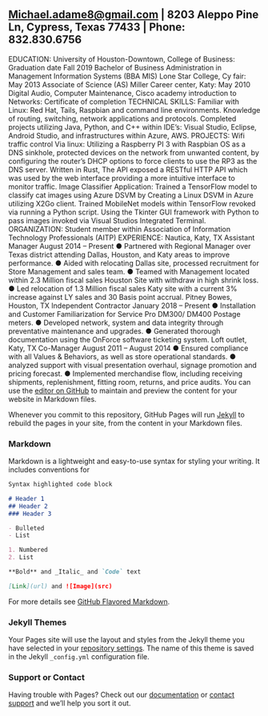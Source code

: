 ## Michael.adame8@gmail.com | 8203 Aleppo Pine Ln, Cypress, Texas 77433 | Phone: 832.830.6756
EDUCATION:
University of Houston-Downtown, College of Business: Graduation date Fall 2019
Bachelor of Business Administration in Management Information Systems (BBA MIS)
Lone Star College, Cy fair: May 2013 Associate of Science (AS)
Miller Career center, Katy: May 2010
Digital Audio, Computer Maintenance, Cisco academy introduction to Networks: Certificate of completion
TECHNICAL SKILLS:
Familiar with Linux: Red Hat, Tails, Raspbian and command line environments. Knowledge of routing, switching, network
applications and protocols. Completed projects utilizing Java, Python, and C++ within IDE’s: Visual Studio, Eclipse, Android
Studio, and infrastructures within Azure, AWS.
PROJECTS:
Wifi traffic control Via linux:
Utilizing a Raspberry PI 3 with Raspbian OS as a DNS sinkhole, protected devices on the network from unwanted content,
by configuring the router’s DHCP options to force clients to use the RP3 as the DNS server. Written in Rust, The API
exposed a RESTful HTTP API which was used by the web interface providing a more intuitive interface to monitor traffic.
Image Classifier Application:
Trained a TensorFlow model to classify cat images using Azure DSVM by Creating a Linux DSVM in Azure utilizing X2Go
client. Trained MobileNet models within TensorFlow revoked via running a Python script. Using the Tkinter GUI framework
with Python to pass images invoked via Visual Studios Integrated Terminal.
ORGANIZATION:
Student member within Association of Information Technology Professionals (AITP)
EXPERIENCE:
Nautica, Katy, TX Assistant Manager August 2014 – Present
● Partnered with Regional Manager over Texas district attending Dallas, Houston, and Katy areas to improve performance.
● Aided with relocating Dallas site, processed recruitment for Store Management and sales team.
● Teamed with Management located within 2.3 Million fiscal sales Houston Site with withdraw in high shrink loss.
● Led relocation of 1.3 Million fiscal sales Katy site with a current 3% increase against LY sales and 30 Basis point accrual.
Pitney Bowes, Houston, TX Independent Contractor January 2018 – Present
● Installation and Customer Familiarization for Service Pro DM300/ DM400 Postage meters.
● Developed network, system and data integrity through preventative maintenance and upgrades.
● Generated thorough documentation using the OnForce software ticketing system.
Loft outlet, Katy, TX Co-Manager August 2011 – August 2014
● Ensured compliance with all Values & Behaviors, as well as store operational standards.
● analyzed support with visual presentation overhaul, signage promotion and pricing forecast.
● Implemented merchandise flow, including receiving shipments, replenishment, fitting room, returns, and price audits.
You can use the [editor on GitHub](https://github.com/MichaelAdame/MichaelAdame.github.io/edit/master/index.md) to maintain and preview the content for your website in Markdown files.

Whenever you commit to this repository, GitHub Pages will run [Jekyll](https://jekyllrb.com/) to rebuild the pages in your site, from the content in your Markdown files.

### Markdown

Markdown is a lightweight and easy-to-use syntax for styling your writing. It includes conventions for

```markdown
Syntax highlighted code block

# Header 1
## Header 2
### Header 3

- Bulleted
- List

1. Numbered
2. List

**Bold** and _Italic_ and `Code` text

[Link](url) and ![Image](src)
```

For more details see [GitHub Flavored Markdown](https://guides.github.com/features/mastering-markdown/).

### Jekyll Themes

Your Pages site will use the layout and styles from the Jekyll theme you have selected in your [repository settings](https://github.com/MichaelAdame/MichaelAdame.github.io/settings). The name of this theme is saved in the Jekyll `_config.yml` configuration file.

### Support or Contact

Having trouble with Pages? Check out our [documentation](https://help.github.com/categories/github-pages-basics/) or [contact support](https://github.com/contact) and we’ll help you sort it out.
